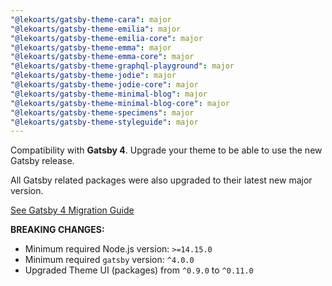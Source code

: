 ```yaml
---
"@lekoarts/gatsby-theme-cara": major
"@lekoarts/gatsby-theme-emilia": major
"@lekoarts/gatsby-theme-emilia-core": major
"@lekoarts/gatsby-theme-emma": major
"@lekoarts/gatsby-theme-emma-core": major
"@lekoarts/gatsby-theme-graphql-playground": major
"@lekoarts/gatsby-theme-jodie": major
"@lekoarts/gatsby-theme-jodie-core": major
"@lekoarts/gatsby-theme-minimal-blog": major
"@lekoarts/gatsby-theme-minimal-blog-core": major
"@lekoarts/gatsby-theme-specimens": major
"@lekoarts/gatsby-theme-styleguide": major
---
```


Compatibility with **Gatsby 4**. Upgrade your theme to be able to use the new Gatsby release.

All Gatsby related packages were also upgraded to their latest new major version.

[See Gatsby 4 Migration Guide](#TODO)

**BREAKING CHANGES:**

- Minimum required Node.js version: `>=14.15.0`
- Minimum required `gatsby` version: `^4.0.0`
- Upgraded Theme UI (packages) from `^0.9.0` to `^0.11.0`
